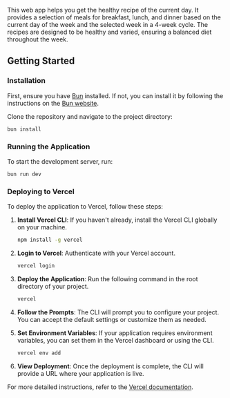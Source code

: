 This web app helps you get the healthy recipe of the current day. It provides a selection of meals for breakfast, lunch, and dinner based on the current day of the week and the selected week in a 4-week cycle. The recipes are designed to be healthy and varied, ensuring a balanced diet throughout the week.

## Getting Started

### Installation

First, ensure you have [Bun](https://bun.sh/) installed. If not, you can install it by following the instructions on the [Bun website](https://bun.sh/).

Clone the repository and navigate to the project directory:

```
bun install
```

### Running the Application

To start the development server, run:

```
bun run dev
```

### Deploying to Vercel


To deploy the application to Vercel, follow these steps:

1. **Install Vercel CLI**: If you haven't already, install the Vercel CLI globally on your machine.
   ```sh
   npm install -g vercel
   ```

2. **Login to Vercel**: Authenticate with your Vercel account.
   ```sh
   vercel login
   ```

3. **Deploy the Application**: Run the following command in the root directory of your project.
   ```sh
   vercel
   ```

4. **Follow the Prompts**: The CLI will prompt you to configure your project. You can accept the default settings or customize them as needed.

5. **Set Environment Variables**: If your application requires environment variables, you can set them in the Vercel dashboard or using the CLI.
   ```sh
   vercel env add
   ```

6. **View Deployment**: Once the deployment is complete, the CLI will provide a URL where your application is live.

For more detailed instructions, refer to the [Vercel documentation](https://vercel.com/docs).

